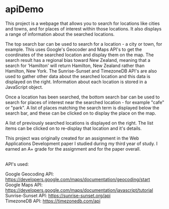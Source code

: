 # apiDemo

This project is a webpage that allows you to search for locations like cities and towns, and for places of interest within those locations. It also displays a range of information about the searched locations.

The top search bar can be used to search for a location - a city or town, for example. This uses Google's Geocoder and Maps API's to get the coordinates of the searched location and display them on the map. The search result has a regional bias toward New Zealand, meaning that a search for 'Hamilton' will return Hamilton, New Zealand rather than Hamilton, New York. The Sunrise-Sunset and TimezoneDB API's are also used to gather other data about the searched location and this data is displayed on the right. Information about each location is stored in a JavaScript object.

Once a location has been searched, the bottom search bar can be used to search for places of interest near the searched location - for example "cafe" or "park". A list of places matching the search term is displayed below the search bar, and these can be clicked on to display the place on the map. 

A list of previously searched locations is displayed on the right. The list items can be clicked on to re-display that location and it's details.

This project was originally created for an assignment in the Web Applications Development paper I studied during my third year of study. I earned an A+ grade for the assignment and for the paper overall.  

<br>
API's used:  
  
Google Geocoding API: https://developers.google.com/maps/documentation/geocoding/start   
Google Maps API: https://developers.google.com/maps/documentation/javascript/tutorial  
Sunrise-Sunset API: https://sunrise-sunset.org/api  
TimezoneDB API: https://timezonedb.com/api
